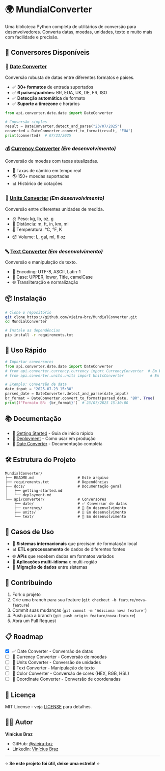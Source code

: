# 🌍 MundialConverter

Uma biblioteca Python completa de utilitários de conversão para desenvolvedores. Converta datas, moedas, unidades, texto e muito mais com facilidade e precisão.

## 🚀 Conversores Disponíveis

### 📅 [Date Converter](./api/converter/date/)
Conversão robusta de datas entre diferentes formatos e países.
- ✅ **30+ formatos** de entrada suportados
- ✅ **6 países/padrões**: BR, EUA, UK, DE, FR, ISO
- ✅ **Detecção automática** de formato
- ✅ **Suporte a timezone** e horários

```python
from api.converter.date.date import DateConverter

# Conversão simples
result = DateConverter.detect_and_parse("23/07/2025")
converted = DateConverter.convert_to_format(result, "EUA")
print(converted)  # 07/23/2025
```

### 💰 [Currency Converter](./api/converter/currency/) *(Em desenvolvimento)*
Conversão de moedas com taxas atualizadas.
- 🔄 Taxas de câmbio em tempo real
- 🌎 150+ moedas suportadas
- 📊 Histórico de cotações

### 📏 [Units Converter](./api/converter/units/) *(Em desenvolvimento)*
Conversão entre diferentes unidades de medida.
- ⚖️ Peso: kg, lb, oz, g
- 📐 Distância: m, ft, in, km, mi
- 🌡️ Temperatura: °C, °F, K
- 📦 Volume: L, gal, ml, fl oz

### 🔤 [Text Converter](./api/converter/text/) *(Em desenvolvimento)*
Conversão e manipulação de texto.
- 🔄 Encoding: UTF-8, ASCII, Latin-1
- 📝 Case: UPPER, lower, Title, camelCase
- 🌐 Transliteração e normalização

## 📦 Instalação

```bash
# Clone o repositório
git clone https://github.com/vieira-brz/MundialConverter.git
cd MundialConverter

# Instale as dependências
pip install -r requirements.txt
```

## 🔧 Uso Rápido

```python
# Importar conversores
from api.converter.date.date import DateConverter
# from api.converter.currency.currency import CurrencyConverter  # Em breve
# from api.converter.units.units import UnitsConverter            # Em breve

# Exemplo: Conversão de data
date_input = "2025-07-23 15:30"
parsed_date = DateConverter.detect_and_parse(date_input)
br_format = DateConverter.convert_to_format(parsed_date, "BR", True)
print(f"Formato BR: {br_format}")  # 23/07/2025 15:30:00
```

## 📚 Documentação

- 📖 [Getting Started](./docs/getting-started.md) - Guia de início rápido
- 🚀 [Deployment](./docs/deployment.md) - Como usar em produção
- 📅 [Date Converter](./api/converter/date/README.md) - Documentação completa

## 🛠️ Estrutura do Projeto

```
MundialConverter/
├── README.md                    # Este arquivo
├── requirements.txt             # Dependências
├── docs/                        # Documentação geral
│   ├── getting-started.md
│   └── deployment.md
└── api/converter/               # Conversores
    ├── date/                    # ✅ Conversor de datas
    ├── currency/                # 🔄 Em desenvolvimento
    ├── units/                   # 🔄 Em desenvolvimento
    └── text/                    # 🔄 Em desenvolvimento
```

## 🎯 Casos de Uso

- 🏢 **Sistemas internacionais** que precisam de formatação local
- 📊 **ETL e processamento** de dados de diferentes fontes
- 🌐 **APIs** que recebem dados em formatos variados
- 📱 **Aplicações multi-idioma** e multi-região
- 🔄 **Migração de dados** entre sistemas

## 🤝 Contribuindo

1. Fork o projeto
2. Crie uma branch para sua feature (`git checkout -b feature/nova-feature`)
3. Commit suas mudanças (`git commit -m 'Adiciona nova feature'`)
4. Push para a branch (`git push origin feature/nova-feature`)
5. Abra um Pull Request

## 📋 Roadmap

- [x] ✅ Date Converter - Conversão de datas
- [ ] 🔄 Currency Converter - Conversão de moedas
- [ ] 🔄 Units Converter - Conversão de unidades
- [ ] 🔄 Text Converter - Manipulação de texto
- [ ] 🔄 Color Converter - Conversão de cores (HEX, RGB, HSL)
- [ ] 🔄 Coordinate Converter - Conversão de coordenadas

## 📄 Licença

MIT License - veja [LICENSE](LICENSE) para detalhes.

## 👨‍💻 Autor

**Vinícius Braz**
- GitHub: [@vieira-brz](https://github.com/vieira-brz)
- LinkedIn: [Vinícius Braz](https://linkedin.com/in/vinicius-braz)

---

⭐ **Se este projeto foi útil, deixe uma estrela!** ⭐